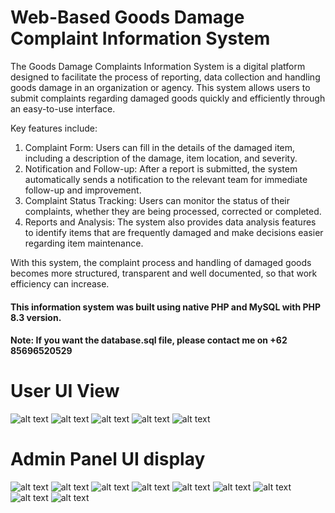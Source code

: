 # Web-Based Goods Damage Complaint Information System

The Goods Damage Complaints Information System is a digital platform designed to facilitate the process of reporting, data collection and handling goods damage in an organization or agency. This system allows users to submit complaints regarding damaged goods quickly and efficiently through an easy-to-use interface.

Key features include:
1. Complaint Form: Users can fill in the details of the damaged item, including a description of the damage, item location, and severity.
2. Notification and Follow-up: After a report is submitted, the system automatically sends a notification to the relevant team for immediate follow-up and improvement.
3. Complaint Status Tracking: Users can monitor the status of their complaints, whether they are being processed, corrected or completed.
4. Reports and Analysis: The system also provides data analysis features to identify items that are frequently damaged and make decisions easier regarding item maintenance.

With this system, the complaint process and handling of damaged goods becomes more structured, transparent and well documented, so that work efficiency can increase.

#### This information system was built using native PHP and MySQL with PHP 8.3 version.
#### Note: If you want the database.sql file, please contact me on +62 85696520529
# User UI View
![alt text](https://github.com/muharyaanandas/Goods-Damage-Complaint-Apps/blob/main/Tampilan_UI/1.png?raw=true)
![alt text](https://github.com/muharyaanandas/Goods-Damage-Complaint-Apps/blob/main/Tampilan_UI/2.png?raw=true)
![alt text](https://github.com/muharyaanandas/Goods-Damage-Complaint-Apps/blob/main/Tampilan_UI/3.png?raw=true)
![alt text](https://github.com/muharyaanandas/Goods-Damage-Complaint-Apps/blob/main/Tampilan_UI/4.png?raw=true)
![alt text](https://github.com/muharyaanandas/Goods-Damage-Complaint-Apps/blob/main/Tampilan_UI/5.png?raw=true)
# Admin Panel UI display
![alt text](https://github.com/muharyaanandas/Goods-Damage-Complaint-Apps/blob/main/Tampilan_UI/6.png?raw=true)
![alt text](https://github.com/muharyaanandas/Goods-Damage-Complaint-Apps/blob/main/Tampilan_UI/7.png?raw=true)
![alt text](https://github.com/muharyaanandas/Goods-Damage-Complaint-Apps/blob/main/Tampilan_UI/8.png?raw=true)
![alt text](https://github.com/muharyaanandas/Goods-Damage-Complaint-Apps/blob/main/Tampilan_UI/9.png?raw=true)
![alt text](https://github.com/muharyaanandas/Goods-Damage-Complaint-Apps/blob/main/Tampilan_UI/10.png?raw=true)
![alt text](https://github.com/muharyaanandas/Goods-Damage-Complaint-Apps/blob/main/Tampilan_UI/11.png?raw=true)
![alt text](https://github.com/muharyaanandas/Goods-Damage-Complaint-Apps/blob/main/Tampilan_UI/12.png?raw=true)
![alt text](https://github.com/muharyaanandas/Goods-Damage-Complaint-Apps/blob/main/Tampilan_UI/13.png?raw=true)
![alt text](https://github.com/muharyaanandas/Goods-Damage-Complaint-Apps/blob/main/Tampilan_UI/14.png?raw=true)
